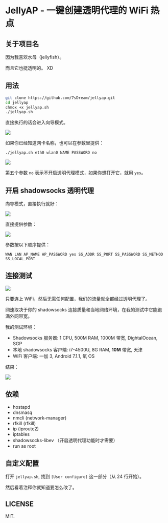 # JellyAP - 一键创建透明代理的 WiFi 热点

## 关于项目名

因为我喜欢水母（jellyfish）。

而且它也挺透明的。 XD

## 用法

```bash
git clone https://github.com/7sDream/jellyap.git
cd jellyap
chmox +x jellyap.sh
./jellyap.sh
```

直接执行的话会进入向导模式。

![][normal]

如果你已经知道网卡名称，也可以在参数里提供：

```bash
./jellyap.sh eth0 wlan0 NAME PASSWORD no
```

![][normal_no_wizard]

第五个参数 `no` 表示不开启透明代理模式，如果你想打开它，就用 `yes`。

## 开启 shadowsocks 透明代理

向导模式，直接执行就好：

![][with_ss]

直接提供参数：

![][with_ss_no_wizard]

参数按以下顺序提供：

`WAN LAN AP_NAME AP_PASSWORD yes SS_ADDR SS_PORT SS_PASSWORD SS_METHOD SS_LOCAL_PORT`

## 连接测试

![][Android_connection_test]

只要连上 WiFi，然后无需任何配置，我们的流量就全都经过透明代理了。

网速取决于你的 shadowsocks 连接质量和当地网络环境，在我的测试中它能跑满外网带宽。

我的测试环境：

- Shadowsocks 服务器: 1 CPU, 500M RAM, 1000M 带宽, DightalOcean, SGP
- 本地 shadowsocks 客户端: i7-4500U, 8G RAM, **10M** 带宽, 天津
- WiFi 客户端: 一加 3, Android 7.1.1, 氧 OS

结果：

![][speed-test]


## 依赖

- hostapd
- dnsmasq
- nmcli (network-manager)
- rfkill (rfkill)
- ip (iproute2)
- iptables
- shadowsocks-libev （开启透明代理功能时才需要）
- run as root

## 自定义配置

打开 `jellyap.sh`, 找到 `[User configure]` 这一部分（从 24 行开始）。

然后看着注释你就知道要怎么改了。

## LICENSE

MIT.


[normal]: http://rikka-10066868.image.myqcloud.com/1f0d8f22-4d3b-4023-bcdb-f17c1ba348aa.gif
[with_ss]: http://rikka-10066868.image.myqcloud.com/1a3e6dae-03b0-47c2-8bbf-e6c8df1e1862.gif
[normal_no_wizard]: http://rikka-10066868.image.myqcloud.com/21be867f-f5ad-4e62-9aba-50232a677df3.gif
[with_ss_no_wizard]: http://rikka-10066868.image.myqcloud.com/497105c4-43a9-4279-9070-3397e0b7c374.gif
[Android_connection_test]: http://rikka-10066868.image.myqcloud.com/c982f4c8-fafb-4f49-bc32-31b61d9ffe3b.gif
[speed-test]: http://rikka-10066868.image.myqcloud.com/cb8f9b31-4a6c-49ba-94ec-491e430af74e.gif
